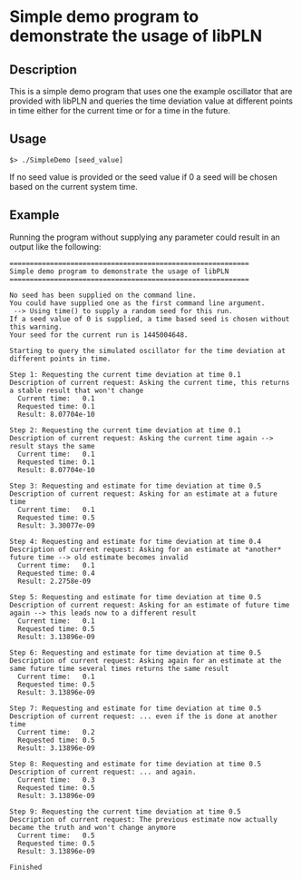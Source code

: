 
Simple demo program to demonstrate the usage of libPLN
==============================================================

Description
-------------------------------

This is a simple demo program that uses one the example oscillator that are provided with libPLN
and queries the time deviation value at different points in time either for the current time
or for a time in the future.

Usage
-------------------------------

    $> ./SimpleDemo [seed_value]
    
If no seed value is provided or the seed value if 0 a seed will be chosen based on the current system time. 

Example
-------------------------------

Running the program without supplying any parameter could result in an output like the following:



    ===========================================================
    Simple demo program to demonstrate the usage of libPLN
    ===========================================================
    
    No seed has been supplied on the command line.
    You could have supplied one as the first command line argument.
     --> Using time() to supply a random seed for this run.
    If a seed value of 0 is supplied, a time based seed is chosen without this warning.
    Your seed for the current run is 1445004648.
    
    Starting to query the simulated oscillator for the time deviation at different points in time.
    
    Step 1: Requesting the current time deviation at time 0.1
    Description of current request: Asking the current time, this returns a stable result that won't change
      Current time:   0.1
      Requested time: 0.1
      Result: 8.07704e-10
    
    Step 2: Requesting the current time deviation at time 0.1
    Description of current request: Asking the current time again --> result stays the same
      Current time:   0.1
      Requested time: 0.1
      Result: 8.07704e-10
    
    Step 3: Requesting and estimate for time deviation at time 0.5
    Description of current request: Asking for an estimate at a future time
      Current time:   0.1
      Requested time: 0.5
      Result: 3.30077e-09
    
    Step 4: Requesting and estimate for time deviation at time 0.4
    Description of current request: Asking for an estimate at *another* future time --> old estimate becomes invalid
      Current time:   0.1
      Requested time: 0.4
      Result: 2.2758e-09
    
    Step 5: Requesting and estimate for time deviation at time 0.5
    Description of current request: Asking for an estimate of future time again --> this leads now to a different result
      Current time:   0.1
      Requested time: 0.5
      Result: 3.13896e-09
    
    Step 6: Requesting and estimate for time deviation at time 0.5
    Description of current request: Asking again for an estimate at the same future time several times returns the same result
      Current time:   0.1
      Requested time: 0.5
      Result: 3.13896e-09
    
    Step 7: Requesting and estimate for time deviation at time 0.5
    Description of current request: ... even if the is done at another time
      Current time:   0.2
      Requested time: 0.5
      Result: 3.13896e-09
    
    Step 8: Requesting and estimate for time deviation at time 0.5
    Description of current request: ... and again.
      Current time:   0.3
      Requested time: 0.5
      Result: 3.13896e-09
    
    Step 9: Requesting the current time deviation at time 0.5
    Description of current request: The previous estimate now actually became the truth and won't change anymore
      Current time:   0.5
      Requested time: 0.5
      Result: 3.13896e-09
    
    Finished